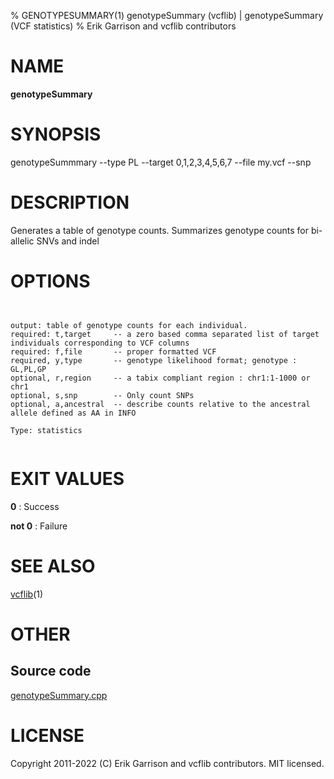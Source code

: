 % GENOTYPESUMMARY(1) genotypeSummary (vcflib) | genotypeSummary (VCF statistics)
% Erik Garrison and vcflib contributors

# NAME

**genotypeSummary**

# SYNOPSIS

genotypeSummmary --type PL --target 0,1,2,3,4,5,6,7 --file my.vcf --snp

# DESCRIPTION

Generates a table of genotype counts. Summarizes genotype counts for bi-allelic SNVs and indel



# OPTIONS

```


output: table of genotype counts for each individual.
required: t,target     -- a zero based comma separated list of target individuals corresponding to VCF columns        
required: f,file       -- proper formatted VCF                                                                        
required, y,type       -- genotype likelihood format; genotype : GL,PL,GP                                             
optional, r,region     -- a tabix compliant region : chr1:1-1000 or chr1                                              
optional, s,snp        -- Only count SNPs                                              
optional, a,ancestral  -- describe counts relative to the ancestral allele defined as AA in INFO

Type: statistics


```





# EXIT VALUES

**0**
: Success

**not 0**
: Failure

# SEE ALSO



[vcflib](./vcflib.md)(1)



# OTHER

## Source code

[genotypeSummary.cpp](https://github.com/vcflib/vcflib/blob/master/src/genotypeSummary.cpp)

# LICENSE

Copyright 2011-2022 (C) Erik Garrison and vcflib contributors. MIT licensed.

<!--
  Created with ./scripts/bin2md.rb scripts/bin2md-template.erb
-->

